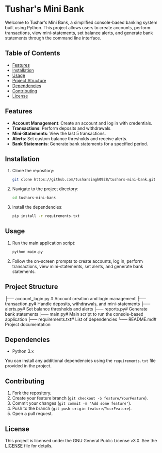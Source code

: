 # Tushar's Mini Bank

Welcome to Tushar's Mini Bank, a simplified console-based banking system built using Python. This project allows users to create accounts, perform transactions, view mini-statements, set balance alerts, and generate bank statements through the command line interface.

## Table of Contents

- [Features](#features)
- [Installation](#installation)
- [Usage](#usage)
- [Project Structure](#project-structure)
- [Dependencies](#dependencies)
- [Contributing](#contributing)
- [License](#license)

## Features

- **Account Management**: Create an account and log in with credentials.
- **Transactions**: Perform deposits and withdrawals.
- **Mini-Statements**: View the last 5 transactions.
- **Alerts**: Set custom balance thresholds and receive alerts.
- **Bank Statements**: Generate bank statements for a specified period.

## Installation

1. Clone the repository:
    ```bash
    git clone https://github.com/tusharsingh0928/tushars-mini-bank.git
    ```
2. Navigate to the project directory:
    ```bash
    cd tushars-mini-bank
    ```
3. Install the dependencies:
    ```bash
    pip install -r requirements.txt
    ```

## Usage

1. Run the main application script:
    ```bash
    python main.py
    ```

2. Follow the on-screen prompts to create accounts, log in, perform transactions, view mini-statements, set alerts, and generate bank statements.

## Project Structure

├── account_login.py # Account creation and login management 
├── transaction.py# Handle deposits, withdrawals, and mini-statements 
├── alerts.py# Set balance thresholds and alerts 
├── reports.py# Generate bank statements 
├── main.py# Main script to run the console-based application 
├── requirements.txt# List of dependencies 
└── README.md# Project documentation


## Dependencies

- Python 3.x

You can install any additional dependencies using the `requirements.txt` file provided in the project.

## Contributing

1. Fork the repository.
2. Create your feature branch (`git checkout -b feature/YourFeature`).
3. Commit your changes (`git commit -m 'Add some feature'`).
4. Push to the branch (`git push origin feature/YourFeature`).
5. Open a pull request.

## License

This project is licensed under the GNU General Public License v3.0. See the [LICENSE](LICENSE) file for details.
